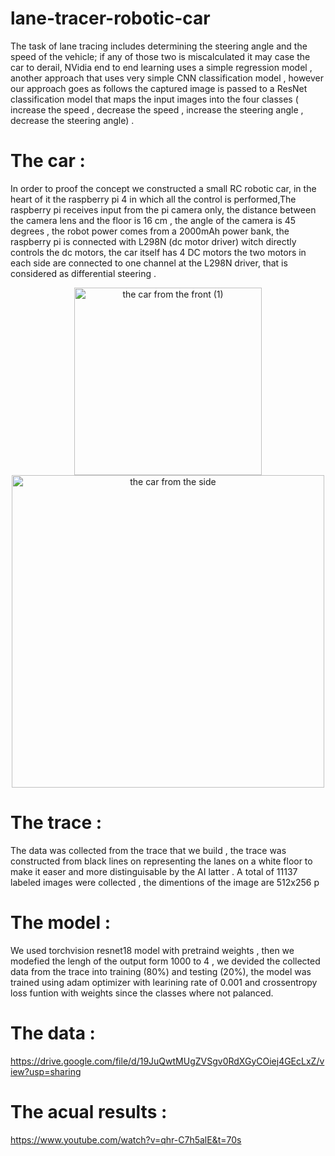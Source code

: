 # lane-tracer-robotic-car

The task of lane tracing includes determining the steering angle and the speed of the vehicle; if any of those two is miscalculated it may case the car to derail, NVidia end to end learning uses a simple regression model , another approach that uses very simple CNN classification model , however our approach goes as follows the captured image is passed to a ResNet classification model that maps the input images into the four classes ( increase the speed , decrease the speed , increase the steering angle , decrease the steering angle) .

# The car :

In order to proof the concept we constructed a small RC robotic car, in the heart of it the raspberry pi 4 in which all the control is performed,The raspberry pi receives input from the pi camera only, the distance between the camera lens and the floor is 16 cm , the angle of the camera is 45 degrees , the robot power comes from a 2000mAh power bank, the raspberry pi is connected with L298N (dc motor driver) witch directly controls the dc motors, the car itself has 4 DC motors the two motors in each side are connected to one channel at the L298N driver, that is considered as differential steering . 
<p align="center">
  <img src="https://github.com/user-attachments/assets/31c3104e-09cd-459c-a700-184081e3a018" alt="the car from the front (1)" width="300"/>
  <img src="https://github.com/user-attachments/assets/e7298a66-30e7-4b96-9f62-3c98b5a1744a" alt="the car from the side" width="500" />
</p>

# The trace :

The data was collected from the trace that we build , the trace was constructed from black lines on representing the lanes on a white floor to make it easer and more distinguisable by the AI latter .
A total of 11137 labeled images were collected , the dimentions of the image are 512x256 p

# The model :

We used torchvision resnet18 model with pretraind weights , then we modefied the lengh of the output form 1000 to 4 , we devided the collected data from the trace into training (80%) and testing (20%), the model was trained using adam optimizer with learining rate of 0.001 and crossentropy loss funtion with weights since the classes where not palanced.

# The data :
https://drive.google.com/file/d/19JuQwtMUgZVSgv0RdXGyCOiej4GEcLxZ/view?usp=sharing

# The acual results :
https://www.youtube.com/watch?v=qhr-C7h5alE&t=70s
